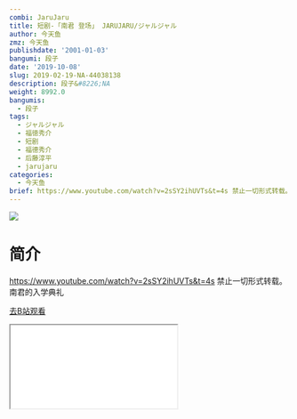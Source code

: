 ```yaml
---
combi: JaruJaru
title: 短剧-「南君 登场」 JARUJARU/ジャルジャル
author: 今天鱼
zmz: 今天鱼
publishdate: '2001-01-03'
bangumi: 段子
date: '2019-10-08'
slug: 2019-02-19-NA-44038138
description: 段子&#8226;NA
weight: 8992.0
bangumis:
  - 段子
tags:
  - ジャルジャル
  - 福徳秀介
  - 短剧
  - 福德秀介
  - 后藤淳平
  - jarujaru
categories:
  - 今天鱼
brief: https://www.youtube.com/watch?v=2sSY2ihUVTs&t=4s 禁止一切形式转载。 南君的入学典礼
---
```

![](https://i.imgur.com/LkkcsSP.jpg)
# 简介  
https://www.youtube.com/watch?v=2sSY2ihUVTs&t=4s
禁止一切形式转载。
南君的入学典礼  

[去B站观看](https://www.bilibili.com/video/av44038138/)
<div class ="resp-container"><iframe class="testiframe" src="//player.bilibili.com/player.html?aid=44038138"", scrolling="no", allowfullscreen="true" > </iframe></div> 
